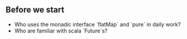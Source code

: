 ## Before we start

- <!-- .element: class="fragment" data-fragment-index="1" --> Who uses the monadic interface `flatMap` and `pure` in daily work?
- <!-- .element: class="fragment" data-fragment-index="2" --> Who are familiar with scala `Future`s?

